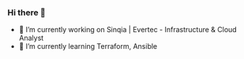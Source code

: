 ### Hi there 👋

- 🔭 I’m currently working on Sinqia | Evertec - Infrastructure & Cloud Analyst
- 🌱 I’m currently learning Terraform, Ansible

